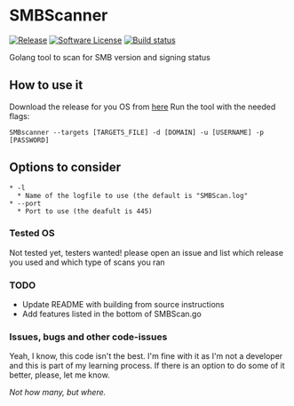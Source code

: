 # SMBScanner

[![Release](https://img.shields.io/github/release/xFreed0m/SMBScanner.svg)](https://github.com/xFreed0m/SMBScanner/releases/latest)
[![Software License](https://img.shields.io/github/license/xFreed0m/SMBScanner)](/LICENSE.md)
[![Build status](https://img.shields.io/github/workflow/status/xFreed0m/SMBscanner/auto-release)](https://github.com/xfreed0m/smbscanner/actions?workflow=auto-release)

Golang tool to scan for SMB version and signing status

## How to use it

Download the release for you OS from [here](https://github.com/xFreed0m/SMBScanner/releases)
Run the tool with the needed flags:

```text
SMBscanner --targets [TARGETS_FILE] -d [DOMAIN] -u [USERNAME] -p [PASSWORD]
```

## Options to consider

```text
* -l
  * Name of the logfile to use (the default is "SMBScan.log"
* --port
  * Port to use (the deafult is 445)
```

### Tested OS

Not tested yet, testers wanted!
please open an issue and list which release you used and which type of scans you ran

### TODO

* Update README with building from source instructions
* Add features listed in the bottom of SMBScan.go

### Issues, bugs and other code-issues

Yeah, I know, this code isn't the best. I'm fine with it as I'm not a developer and this is part of my learning process.
If there is an option to do some of it better, please, let me know.

_Not how many, but where._
